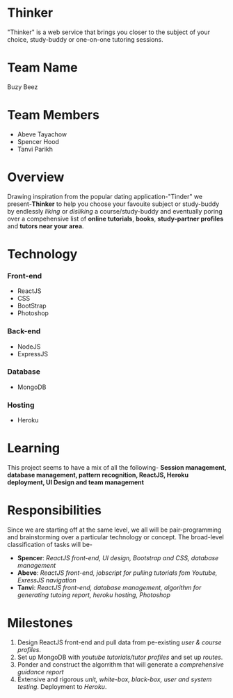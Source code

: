 # Thinker
"Thinker" is a web service that brings you closer to the subject of your choice, study-buddy or one-on-one tutoring sessions.

# Team Name
Buzy Beez

# Team Members
- Abeve Tayachow
- Spencer Hood
- Tanvi Parikh

# Overview
Drawing inspiration from the popular dating application-"Tinder" we present-**Thinker** to help you choose your favouite subject or study-buddy by endlessly *liking* or *disliking* a course/study-buddy and eventually poring over a compehensive list of **online tutorials**, **books**, **study-partner profiles** and **tutors near your area**.

# Technology
### Front-end
- ReactJS
- CSS
- BootStrap
- Photoshop

### Back-end
- NodeJS
- ExpressJS

### Database
- MongoDB

### Hosting
- Heroku

# Learning
This project seems to have a mix of all the following- 
**Session management, database management, pattern recognition, ReactJS, Heroku deployment, UI Design and team management**

# Responsibilities
Since we are starting off at the same level, we all will be pair-programming and brainstorming over a particular technology or concept. The broad-level classification of tasks will be-
- **Spencer**: *ReactJS front-end, UI design, Bootstrap and CSS, database management*
- **Abeve**: *ReactJS front-end, jobscript for pulling tutorials fom Youtube, ExressJS navigation*
- **Tanvi**: *ReactJS front-end, database management, algorithm for generating tutoing report, heroku hosting, Photoshop*

# Milestones
1. Design ReactJS front-end and pull data from pe-existing *user & course profiles*.
2. Set up MongoDB with *youtube tutorials/tutor profiles* and set up *routes*.
3. Ponder and construct the algorrithm that will generate a *comprehensive guidance report* 
4. Extensive and rigorous *unit, white-box, black-box, user and system testing*. Deployment to *Heroku*.
